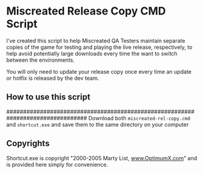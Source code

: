 # Miscreated Release Copy CMD Script

I've created this script to help Miscreated QA Testers maintain separate copies
of the game for testing and playing the live release, respectively, to help
avoid potentially large downloads every time the want to switch between the
environments.

You will only need to update your release copy once every time an update or
hotfix is released by the dev team.

## How to use this script
################################################################################
Download both `miscreated-rel-copy.cmd` and `shortcut.exe` and save them to the
same directory on your computer

## Copyrights
Shortcut.exe is copyright "2000-2005 Marty List, www.OptimumX.com" and is provided here simply for convenience.
